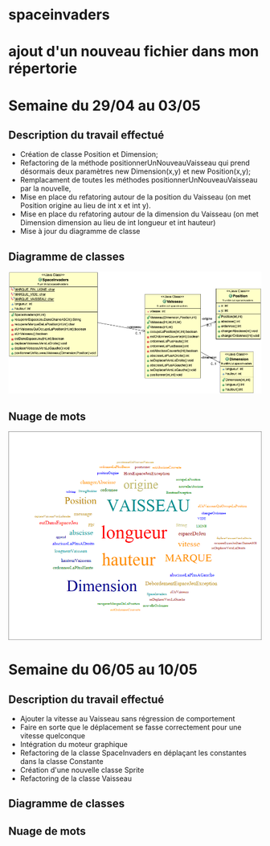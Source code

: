# spaceinvaders
# ajout d'un nouveau fichier dans mon répertorie

# Semaine du 29/04 au 03/05
## Description du travail effectué
   - Création de classe Position et Dimension;
   - Refactoring de la méthode positionnerUnNouveauVaisseau qui prend désormais deux paramètres new Dimension(x,y) et new Position(x,y);
   - Remplacament de toutes les méthodes positionnerUnNouveauVaisseau par la nouvelle,
   - Mise en place du refatoring autour de la position du Vaisseau (on met Position origine au lieu de int x et int y).
   - Mise en place du refatoring autour de la dimension du Vaisseau (on met Dimension dimension au lieu de int longueur et int hauteur)
   - Mise à jour du diagramme de classe
## Diagramme de classes
   ![alt text](https://github.com/ruizhengxu/spaceinvaders/blob/master/spaceInvadersDiagramClass.png)
## Nuage de mots
   ![alt text](https://github.com/ruizhengxu/spaceinvaders/blob/master/spaceinvadersWordCloud.png)

# Semaine du 06/05 au 10/05
## Description du travail effectué
   - Ajouter la vitesse au Vaisseau sans régression de comportement
   - Faire en sorte que le déplacement se fasse correctement pour une vitesse quelconque
   - Intégration du moteur graphique
   - Refactoring de la classe SpaceInvaders en déplaçant les constantes dans la classe Constante
   - Création d'une nouvelle classe Sprite
   - Refactoring de la classe Vaisseau
   
## Diagramme de classes


## Nuage de mots
